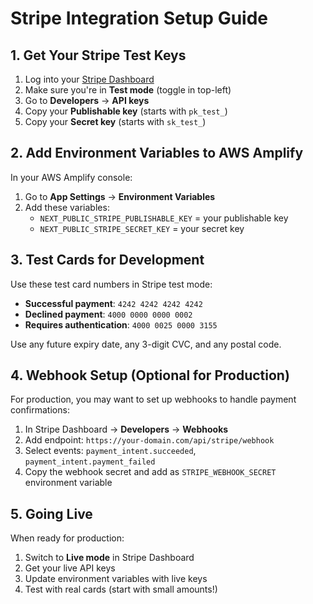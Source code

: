 # Stripe Integration Setup Guide

## 1. Get Your Stripe Test Keys

1. Log into your [Stripe Dashboard](https://dashboard.stripe.com)
2. Make sure you're in **Test mode** (toggle in top-left)
3. Go to **Developers** → **API keys**
4. Copy your **Publishable key** (starts with `pk_test_`)
5. Copy your **Secret key** (starts with `sk_test_`)

## 2. Add Environment Variables to AWS Amplify

In your AWS Amplify console:
1. Go to **App Settings** → **Environment Variables**
2. Add these variables:
   - `NEXT_PUBLIC_STRIPE_PUBLISHABLE_KEY` = your publishable key
   - `NEXT_PUBLIC_STRIPE_SECRET_KEY` = your secret key

## 3. Test Cards for Development

Use these test card numbers in Stripe test mode:
- **Successful payment**: `4242 4242 4242 4242`
- **Declined payment**: `4000 0000 0000 0002`
- **Requires authentication**: `4000 0025 0000 3155`

Use any future expiry date, any 3-digit CVC, and any postal code.

## 4. Webhook Setup (Optional for Production)

For production, you may want to set up webhooks to handle payment confirmations:
1. In Stripe Dashboard → **Developers** → **Webhooks**
2. Add endpoint: `https://your-domain.com/api/stripe/webhook`
3. Select events: `payment_intent.succeeded`, `payment_intent.payment_failed`
4. Copy the webhook secret and add as `STRIPE_WEBHOOK_SECRET` environment variable

## 5. Going Live

When ready for production:
1. Switch to **Live mode** in Stripe Dashboard
2. Get your live API keys
3. Update environment variables with live keys
4. Test with real cards (start with small amounts!)
